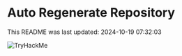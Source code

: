 # Auto Regenerate Repository

This README was last updated: 2024-10-19 07:32:03

 ![TryHackMe](https://tryhackme.com/badge/533634)